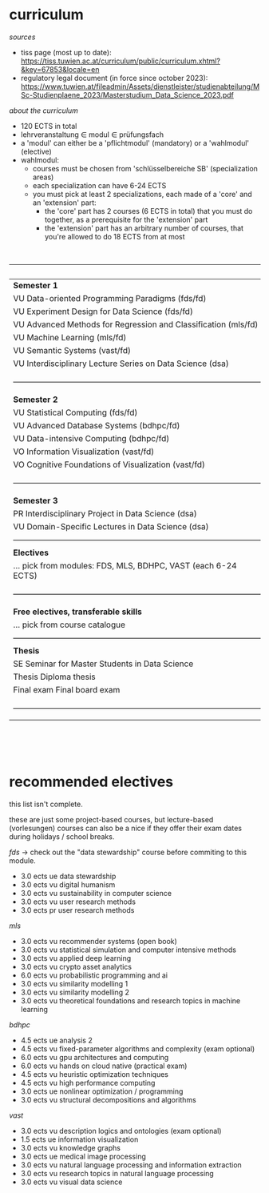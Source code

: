 # curriculum

_sources_

- tiss page (most up to date): https://tiss.tuwien.ac.at/curriculum/public/curriculum.xhtml?&key=67853&locale=en
- regulatory legal document (in force since october 2023): https://www.tuwien.at/fileadmin/Assets/dienstleister/studienabteilung/MSc-Studienplaene_2023/Masterstudium_Data_Science_2023.pdf

_about the curriculum_

- 120 ECTS in total
- lehrveranstaltung $\in$ modul $\in$ prüfungsfach
- a 'modul' can either be a 'pflichtmodul' (mandatory) or a 'wahlmodul' (elective)
- wahlmodul:
     - courses must be chosen from 'schlüsselbereiche SB' (specialization areas)
     - each specialization can have 6-24 ECTS
     - you must pick at least 2 specializations, each made of a 'core' and an 'extension' part:
	     - the 'core' part has 2 courses (6 ECTS in total) that you must do together, as a prerequisite for the 'extension' part
	     - the 'extension' part has an arbitrary number of courses, that you're allowed to do 18 ECTS from at most

<br>

|                                                                       | ECTS   |
| :-------------------------------------------------------------------- | :----- |
| **Semester 1**                                                        |        |
| VU Data-oriented Programming Paradigms (fds/fd)                       | 3.0    |
| VU Experiment Design for Data Science (fds/fd)                        | 3.0    |
| VU Advanced Methods for Regression and Classification (mls/fd)        | 4.5    |
| VU Machine Learning (mls/fd)                                          | 4.5    |
| VU Semantic Systems (vast/fd)                                         | 3.0    |
| VU Interdisciplinary Lecture Series on Data Science (dsa)             | 1.0    |
| ––––––––––––––––––––––––––––––––––––––––––––––––––––––––––––––        | Σ 19.0 |
| **Semester 2**                                                        |        |
| VU Statistical Computing (fds/fd)                                     | 3.0    |
| VU Advanced Database Systems (bdhpc/fd)                               | 6.0    |
| VU Data-intensive Computing (bdhpc/fd)                                | 3.0    |
| VO Information Visualization (vast/fd)                                | 3.0    |
| VO Cognitive Foundations of Visualization (vast/fd)                   | 3.0    |
| ––––––––––––––––––––––––––––––––––––––––––––––––––––––––––––––        | Σ 18.0 |
| **Semester 3**                                                        |        |
| PR Interdisciplinary Project in Data Science (dsa)                    | 5.0    |
| VU Domain-Specific Lectures in Data Science (dsa)                     | 3.0    |
| ––––––––––––––––––––––––––––––––––––––––––––––––––––––––––––––        | Σ 8.0  |
| **Electives**                                                         |        |
| … pick from modules: FDS, MLS, BDHPC, VAST (each 6-24 ECTS)           | 36.0   |
| ––––––––––––––––––––––––––––––––––––––––––––––––––––––––––––––        | Σ 36.0 |
| **Free electives, transferable skills**                               |        |
| … pick from course catalogue                                          | 9.0    |
| ––––––––––––––––––––––––––––––––––––––––––––––––––––––––––––––        | Σ 9.0  |
| **Thesis**                                                            |        |
| SE Seminar for Master Students in Data Science                        | 1.5    |
| Thesis Diploma thesis                                                 | 27.0   |
| Final exam Final board exam                                           | 1.5    |
| ––––––––––––––––––––––––––––––––––––––––––––––––––––––––––––––        | Σ 30.0 |

<br><br><br>

# recommended electives

this list isn't complete.

these are just some project-based courses, but lecture-based (vorlesungen) courses can also be a nice if they offer their exam dates during holidays / school breaks.

_fds_ → check out the "data stewardship" course before commiting to this module.

- 3.0 ects ue data stewardship
- 3.0 ects vu digital humanism
- 3.0 ects vu sustainability in computer science
- 3.0 ects vu user research methods
- 3.0 ects pr user research methods

_mls_

- 3.0 ects vu recommender systems (open book)
- 3.0 ects vu statistical simulation and computer intensive methods
- 3.0 ects vu applied deep learning
- 3.0 ects vu crypto asset analytics
- 6.0 ects vu probabilistic programming and ai
- 3.0 ects vu similarity modelling 1
- 3.0 ects vu similarity modelling 2
- 3.0 ects vu theoretical foundations and research topics in machine learning

_bdhpc_

- 4.5 ects ue analysis 2
- 4.5 ects vu fixed-parameter algorithms and complexity (exam optional)
- 6.0 ects vu gpu architectures and computing
- 6.0 ects vu hands on cloud native (practical exam)
- 4.5 ects vu heuristic optimization techniques
- 4.5 ects vu high performance computing
- 3.0 ects ue nonlinear optimization / programming
- 3.0 ects vu structural decompositions and algorithms

_vast_

- 3.0 ects vu description logics and ontologies (exam optional)
- 1.5 ects ue information visualization
- 3.0 ects vu knowledge graphs
- 3.0 ects ue medical image processing 
- 3.0 ects vu natural language processing and information extraction
- 3.0 ects vu research topics in natural language processing
- 3.0 ects vu visual data science


